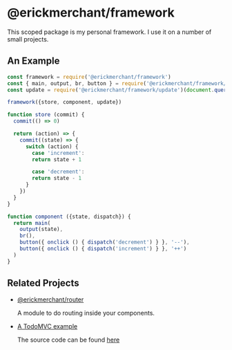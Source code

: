 # @erickmerchant/framework

This scoped package is my personal framework. I use it on a number of small projects.

## An Example

``` javascript
const framework = require('@erickmerchant/framework')
const { main, output, br, button } = require('@erickmerchant/framework/html')
const update = require('@erickmerchant/framework/update')(document.querySelector('main'))

framework({store, component, update})

function store (commit) {
  commit(() => 0)

  return (action) => {
    commit((state) => {
      switch (action) {
        case 'increment':
        return state + 1

        case 'decrement':
        return state - 1
      }
    })
  }
}

function component ({state, dispatch}) {
  return main(
    output(state),
    br(),
    button({ onclick () { dispatch('decrement') } }, '--'),
    button({ onclick () { dispatch('increment') } }, '++')
  )
}
```

## Related Projects

- [@erickmerchant/router](https://github.com/erickmerchant/router)

  A module to do routing inside your components.

- [A TodoMVC example](https://todo.erickmerchant.com)

  The source code can be found [here](https://github.com/erickmerchant/framework-todo)
